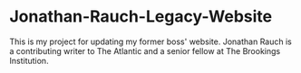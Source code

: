 # Jonathan-Rauch-Legacy-Website
This is my project for updating my former boss' website. Jonathan Rauch is a contributing writer to The Atlantic and a senior fellow at The Brookings Institution.
